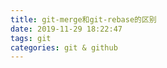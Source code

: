 ```yaml
---
title: git-merge和git-rebase的区别
date: 2019-11-29 18:22:47
tags: git
categories: git & github
---
```

